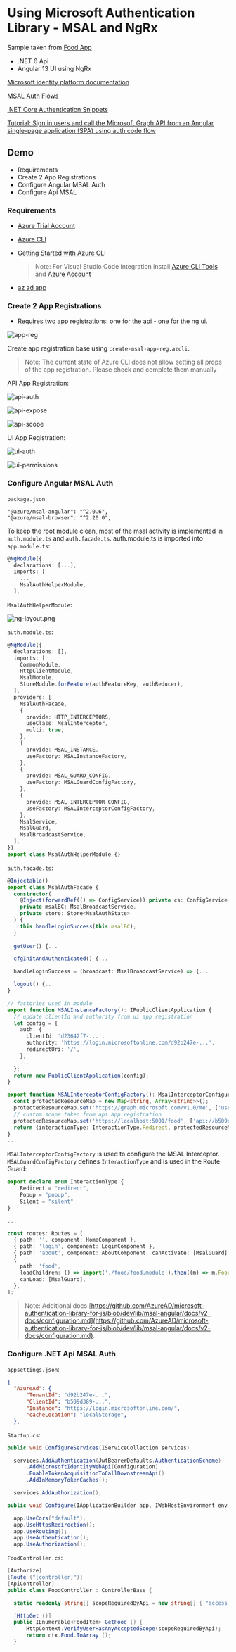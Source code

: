 # Using Microsoft Authentication Library - MSAL and NgRx

Sample taken from [Food App](https://github.com/arambazamba/food-app)

- .NET 6 Api 
- Angular 13 UI using NgRx 

[Microsoft identity platform documentation](https://docs.microsoft.com/en-us/azure/active-directory/develop/)

[MSAL Auth Flows](https://docs.microsoft.com/en-us/azure/active-directory/develop/msal-authentication-flows)

[.NET Core Authentication Snippets](https://docs.microsoft.com/en-us/aspnet/core/security/authentication/social/microsoft-logins?view=aspnetcore-6.0)

[Tutorial: Sign in users and call the Microsoft Graph API from an Angular single-page application (SPA) using auth code flow](https://docs.microsoft.com/en-us/azure/active-directory/develop/tutorial-v2-angular-auth-code)

## Demo

- Requirements
- Create 2 App Registrations
- Configure Angular MSAL Auth
- Configure Api MSAL

### Requirements

- [Azure Trial Account](https://azure.microsoft.com/en-us/free/)

- [Azure CLI](https://docs.microsoft.com/en-us/cli/azure/install-azure-cli?view=azure-cli-latest)

- [Getting Started with Azure CLI](https://github.com/arambazamba/ng-adv/tree/feature/msal-auth/Tooling/04-CLI)

    > Note: For Visual Studio Code integration install [Azure CLI Tools](https://marketplace.visualstudio.com/items?itemName=ms-vscode.azurecli) and [Azure Account](https://marketplace.visualstudio.com/items?itemName=ms-vscode.azure-account)

- [az ad app](https://docs.microsoft.com/en-us/cli/azure/ad/app?view=azure-cli-latest)    

### Create 2 App Registrations

- Requires two app registrations: one for the api - one for the ng ui.

![app-reg](./_images/msal-app.png)

Create app registration base using `create-msal-app-reg.azcli`.

>Note: The current state of Azure CLI does not allow setting all props of the app registration. Please check and complete them manually

API App Registration:

![api-auth](./_images/api-auth.png)

![api-expose](./_images/api-expose.png)

![api-scope](./_images/api-scope.png)

UI App Registration:

![ui-auth](./_images/ui-auth.png)

![ui-permissions](./_images/ui-permissions.png)

### Configure Angular MSAL Auth

`package.json`:

```
"@azure/msal-angular": "^2.0.6",
"@azure/msal-browser": "^2.20.0",
```

To keep the root module clean, most of the msal activity is implemented in `auth.module.ts` and `auth.facade.ts`. auth.module.ts is imported into `app.module.ts`:

```typescript
@NgModule({
  declarations: [...],
  imports: [
    ...
    MsalAuthHelperModule,
  ],
```

`MsalAuthHelperModule`:

![ng-layout.png](./_images/ng-layout.png)

`auth.module.ts`:

```typescript
@NgModule({
  declarations: [],
  imports: [
    CommonModule,
    HttpClientModule,
    MsalModule,
    StoreModule.forFeature(authFeatureKey, authReducer),
  ],
  providers: [
    MsalAuthFacade,
    {
      provide: HTTP_INTERCEPTORS,
      useClass: MsalInterceptor,
      multi: true,
    },
    {
      provide: MSAL_INSTANCE,
      useFactory: MSALInstanceFactory,
    },
    {
      provide: MSAL_GUARD_CONFIG,
      useFactory: MSALGuardConfigFactory,
    },
    {
      provide: MSAL_INTERCEPTOR_CONFIG,
      useFactory: MSALInterceptorConfigFactory,
    },
    MsalService,
    MsalGuard,
    MsalBroadcastService,
  ],
})
export class MsalAuthHelperModule {}
```

`auth.facade.ts`:

```typescript
@Injectable()
export class MsalAuthFacade {
  constructor(
    @Inject(forwardRef(() => ConfigService)) private cs: ConfigService,
    private msalBC: MsalBroadcastService,
    private store: Store<MsalAuthState>
  ) {
    this.handleLoginSuccess(this.msalBC);
  }
   
  getUser() {...

  cfgInitAndAuthenticated() {...

  handleLoginSuccess = (broadcast: MsalBroadcastService) => {...

  logout() {...
}

// factories used in module
export function MSALInstanceFactory(): IPublicClientApplication {
  // update clientId and authority from ui app registration
  let config = {
    auth: {
      clientId: 'd23642f7-...',
      authority: 'https://login.microsoftonline.com/d92b247e-...',
      redirectUri: '/',
    },
    ...
  };
  return new PublicClientApplication(config);
}

export function MSALInterceptorConfigFactory(): MsalInterceptorConfiguration {
  const protectedResourceMap = new Map<string, Array<string>>();
  protectedResourceMap.set('https://graph.microsoft.com/v1.0/me', ['user.read',]);
  // custom scope taken from api app registration
  protectedResourceMap.set('https://localhost:5001/food', ['api://b509d389-.../access_as_user',]);
  return {interactionType: InteractionType.Redirect, protectedResourceMap,};
}
...
```

`MSALInterceptorConfigFactory` is used to configure the MSAL Interceptor. `MSALGuardConfigFactory` defines `InteractionType` and is used in the Route Guard:

```typescript
export declare enum InteractionType {
    Redirect = "redirect",
    Popup = "popup",
    Silent = "silent"
}

...

const routes: Routes = [
  { path: '', component: HomeComponent },
  { path: 'login', component: LoginComponent },
  { path: 'about', component: AboutComponent, canActivate: [MsalGuard] },
  {
    path: 'food',
    loadChildren: () => import('./food/food.module').then((m) => m.FoodModule),
    canLoad: [MsalGuard],
  },
];
```

>Note: Additional docs [https://github.com/AzureAD/microsoft-authentication-library-for-js/blob/dev/lib/msal-angular/docs/v2-docs/configuration.md](https://github.com/AzureAD/microsoft-authentication-library-for-js/blob/dev/lib/msal-angular/docs/v2-docs/configuration.md).

### Configure .NET Api MSAL Auth

`appsettings.json`:

```json
{
  "AzureAd": {
      "TenantId": "d92b247e-...",
      "ClientId": "b509d389-...",
      "Instance": "https://login.microsoftonline.com/",
      "cacheLocation": "localStorage",
  },
```

`Startup.cs`:

```c#
public void ConfigureServices(IServiceCollection services)

  services.AddAuthentication(JwtBearerDefaults.AuthenticationScheme)
      .AddMicrosoftIdentityWebApi(Configuration)
      .EnableTokenAcquisitionToCallDownstreamApi()
      .AddInMemoryTokenCaches();

  services.AddAuthorization();
```

```c#
public void Configure(IApplicationBuilder app, IWebHostEnvironment env)

  app.UseCors("default");
  app.UseHttpsRedirection();
  app.UseRouting();
  app.UseAuthentication();
  app.UseAuthorization();
```

`FoodController.cs`:

```c#
[Authorize]
[Route ("[controller]")]
[ApiController]
public class FoodController : ControllerBase {

  static readonly string[] scopeRequiredByApi = new string[] { "access_as_user" };

  [HttpGet ()]
  public IEnumerable<FoodItem> GetFood () {
      HttpContext.VerifyUserHasAnyAcceptedScope(scopeRequiredByApi);
      return ctx.Food.ToArray ();
  }
```